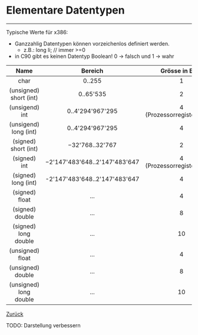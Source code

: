 # Elementare Datentypen
---
Typische Werte für x386:
* Ganzzahlig Datentypen können vorzeichenlos definiert werden.
    * z.B.: long li; // immer >=0
* in C90 gibt es keinen Datentyp Boolean! 0 -> falsch und 1 -> wahr


| Name                   |      Bereich                |  Grösse in Byte              | Art    |
|:----------------------:|:---------------------------:|:----------------------------:|:------:|
|char                    |0..255                       | 1                            |Ganzzahl|
|(unsigned) short (int)  |0..65'535                    | 2                            |Ganzzahl|
|(unsigend) int          |0..4'294'967'295             | 4 (Prozessorregistergrösse)  |Ganzzahl|
|(unsigend) long (int)   |0..4'294'967'295             | 4                            |Ganzzahl|
|(signed) short (int)    |−32'768..32'767              | 2                            |Ganzzahl|
|(signed) int            |−2'147'483'648..2'147'483'647| 4 (Prozessorregistergrösse)  |Ganzzahl|
|(signed) long (int)     |-2'147'483'648..2'147'483'647|4                             |Ganzzahl|
|(signed) float          |...                          |4|Gleitkommazahl|
|(signed) double         |...                          |8|Gleitkommazahl|
|(signed) long double    |...                          |10|Gleitkommazahl|
|(unsigned) float        |...                          |4|Gleitkommazahl|
|(unsigned) double       |...                          |8|Gleitkommazahl|
|(unsigned) long double  |...                          |10|Gleitkommazahl|

[Zurück](datatypes.md)

TODO: Darstellung verbessern
